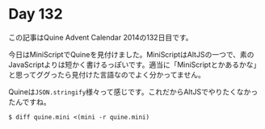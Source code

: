 # Day 132

この記事はQuine Advent Calendar 2014の132日目です。

今日はMiniScriptでQuineを見付けました。MiniScriptはAltJSの一つで、素のJavaScriptよりは短かく書けるっぽいです。適当に「MiniScriptとかあるかな」と思ってググったら見付けた言語なのでよく分かってません。

Quineは`JSON.stringify`様々って感じです。これだからAltJSでやりたくなかったんですね。

```console
$ diff quine.mini <(mini -r quine.mini)
```
